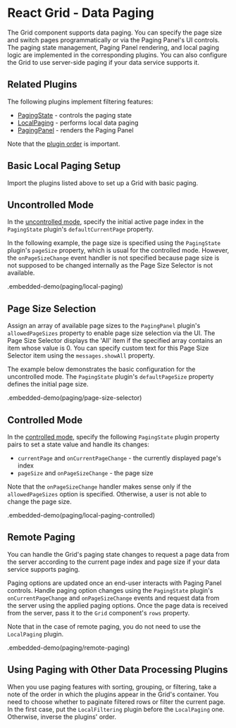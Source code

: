 # React Grid - Data Paging

The Grid component supports data paging. You can specify the page size and switch pages programmatically or via the Paging Panel's UI controls. The paging state management, Paging Panel rendering, and local paging logic are implemented in the corresponding plugins. You can also configure the Grid to use server-side paging if your data service supports it.

## Related Plugins

The following plugins implement filtering features:

- [PagingState](../reference/paging-state.md) - controls the paging state
- [LocalPaging](../reference/local-paging.md) - performs local data paging
- [PagingPanel](../reference/paging-panel.md) - renders the Paging Panel

Note that the [plugin order](./plugin-overview.md#plugin-order) is important.

## Basic Local Paging Setup

Import the plugins listed above to set up a Grid with basic paging.

## Uncontrolled Mode

In the [uncontrolled mode](controlled-and-uncontrolled-modes.md), specify the initial active page index in the `PagingState` plugin's `defaultCurrentPage` property.

In the following example, the page size is specified using the `PagingState` plugin's `pageSize` property, which is usual for the controlled mode. However, the `onPageSizeChange` event handler is not specified because page size is not supposed to be changed internally as the Page Size Selector is not available.

.embedded-demo(paging/local-paging)

## Page Size Selection

Assign an array of available page sizes to the `PagingPanel` plugin's `allowedPageSizes` property to enable page size selection via the UI. The Page Size Selector displays the 'All' item if the specified array contains an item whose value is 0. You can specify custom text for this Page Size Selector item using the `messages.showAll` property.

The example below demonstrates the basic configuration for the uncontrolled mode. The `PagingState` plugin's `defaultPageSize` property defines the initial page size.

.embedded-demo(paging/page-size-selector)

## Controlled Mode

In the [controlled mode](controlled-and-uncontrolled-modes.md), specify the following `PagingState` plugin property pairs to set a state value and handle its changes:

- `currentPage` and `onCurrentPageChange` - the currently displayed page's index
- `pageSize` and `onPageSizeChange` - the page size

Note that the `onPageSizeChange` handler makes sense only if the `allowedPageSizes` option is specified. Otherwise, a user is not able to change the page size.

.embedded-demo(paging/local-paging-controlled)

## Remote Paging

You can handle the Grid's paging state changes to request a page data from the server according to the current page index and page size if your data service supports paging.

Paging options are updated once an end-user interacts with Paging Panel controls. Handle paging option changes using the `PagingState` plugin's `onCurrentPageChange` and `onPageSizeChange` events and request data from the server using the applied paging options. Once the page data is received from the server, pass it to the `Grid` component's `rows` property.

Note that in the case of remote paging, you do not need to use the `LocalPaging` plugin.

.embedded-demo(paging/remote-paging)

## Using Paging with Other Data Processing Plugins

When you use paging features with sorting, grouping, or filtering, take a note of the order in which the plugins appear in the Grid's container. You need to choose whether to paginate filtered rows or filter the current page. In the first case, put the `LocalFiltering` plugin before the `LocalPaging` one. Otherwise, inverse the plugins' order.
